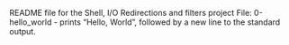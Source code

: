 README file for the Shell, I/O Redirections and filters project
File: 0-hello_world - prints “Hello, World”, followed by a new line to the standard output.
